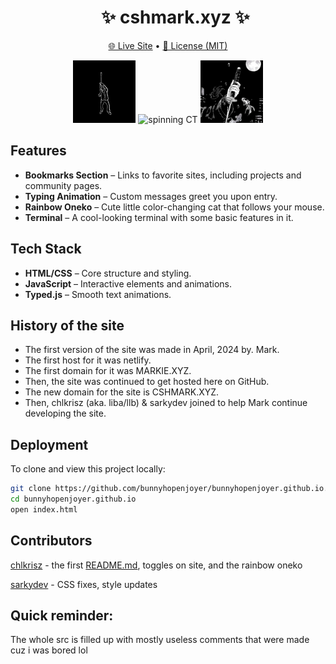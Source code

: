 <div id="user-content-toc">
  <ul align="center">
    <summary>
    <h1>✨ cshmark.xyz ✨</h1>
    </summary>
  </ul>
</div>

<div align=center>

[🌐 Live Site](https://cshmark.xyz) • [📄 License (MIT)](LICENSE)

<img src="assets/seperator.gif" width=100px alt="spinning Sniper">
<img src="assets/pfp.gif" width=100px alt="spinning CT">
<img src="assets/sigma.jpg" width=100px alt="me">

</div>

## Features
- **Bookmarks Section** – Links to favorite sites, including projects and community pages.
- **Typing Animation** – Custom messages greet you upon entry.
- **Rainbow Oneko** – Cute little color-changing cat that follows your mouse.
- **Terminal** – A cool-looking terminal with some basic features in it.

## Tech Stack
- **HTML/CSS** – Core structure and styling.
- **JavaScript** – Interactive elements and animations.
- **Typed.js** – Smooth text animations.

## History of the site
- The first version of the site was made in April, 2024 by. Mark.
- The first host for it was netlify.
- The first domain for it was MARKIE.XYZ.
- Then, the site was continued to get hosted here on GitHub.
- The new domain for the site is CSHMARK.XYZ.
- Then, chlkrisz (aka. liba/llb) & sarkydev joined to help Mark continue developing the site.

## Deployment
To clone and view this project locally:
```bash
git clone https://github.com/bunnyhopenjoyer/bunnyhopenjoyer.github.io.git
cd bunnyhopenjoyer.github.io
open index.html
```

## Contributors
[chlkrisz](https://github.com/chlkrisz) - the first [README.md](README.md), toggles on site, and the rainbow oneko

[sarkydev](https://github.com/sarkydev) - CSS fixes, style updates 

## Quick reminder:

The whole src is filled up with mostly useless comments that were made cuz i was bored lol
